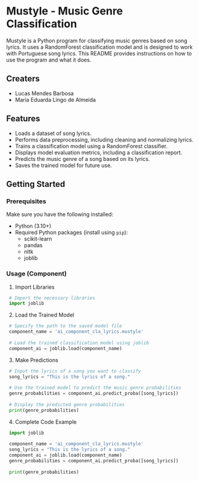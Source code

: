 # Mustyle - Music Genre Classification

Mustyle is a Python program for classifying music genres based on song lyrics. It uses a RandomForest classification model and is designed to work with Portuguese song lyrics. This README provides instructions on how to use the program and what it does.

## Creaters
- Lucas Mendes Barbosa
- Maria Eduarda Lingo de Almeida


## Features

- Loads a dataset of song lyrics.
- Performs data preprocessing, including cleaning and normalizing lyrics.
- Trains a classification model using a RandomForest classifier.
- Displays model evaluation metrics, including a classification report.
- Predicts the music genre of a song based on its lyrics.
- Saves the trained model for future use.

## Getting Started

### Prerequisites

Make sure you have the following installed:

- Python (3.10+)
- Required Python packages (install using `pip`):
  - scikit-learn
  - pandas
  - nltk
  - joblib

### Usage (Component)
  1. Import Libraries
   ```python
    # Import the necessary libraries
    import joblib
   ```
  2. Load the Trained Model
   ```python
    # Specify the path to the saved model file
    component_name = 'ai_component_cla_lyrics.mustyle'
    
    # Load the trained classification model using joblib
    component_ai = joblib.load(component_name)
   ```
  3. Make Predictions
   ```python
    # Input the lyrics of a song you want to classify
    song_lyrics = "This is the lyrics of a song."
    
    # Use the trained model to predict the music genre probabilities
    genre_probabilities = component_ai.predict_proba([song_lyrics])
    
    # Display the predicted genre probabilities
    print(genre_probabilities)
   ```

  4. Complete Code Example
   ```python
    import joblib
    
    component_name = 'ai_component_cla_lyrics.mustyle'
    song_lyrics = "This is the lyrics of a song."
    component_ai = joblib.load(component_name)
    genre_probabilities = component_ai.predict_proba([song_lyrics])
    
    print(genre_probabilities)

   ```
